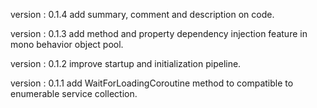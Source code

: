   version : 0.1.4
  add summary, comment and description on code.

  version : 0.1.3
  add method and property dependency injection feature in mono behavior object pool.

  version : 0.1.2
  improve startup and initialization pipeline.

  version : 0.1.1
  add WaitForLoadingCoroutine method to compatible to enumerable service collection.